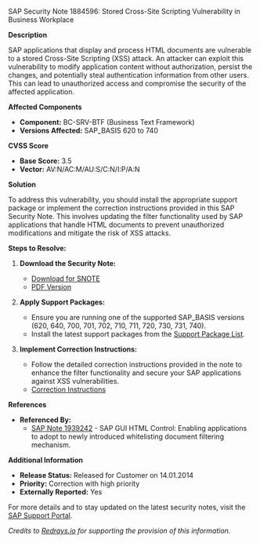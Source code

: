 SAP Security Note 1884596: Stored Cross-Site Scripting Vulnerability in Business Workplace

**Description**

SAP applications that display and process HTML documents are vulnerable to a stored Cross-Site Scripting (XSS) attack. An attacker can exploit this vulnerability to modify application content without authorization, persist the changes, and potentially steal authentication information from other users. This can lead to unauthorized access and compromise the security of the affected application.

**Affected Components**

- **Component:** BC-SRV-BTF (Business Text Framework)
- **Versions Affected:** SAP_BASIS 620 to 740

**CVSS Score**

- **Base Score:** 3.5
- **Vector:** AV:N/AC:M/AU:S/C:N/I:P/A:N

**Solution**

To address this vulnerability, you should install the appropriate support package or implement the correction instructions provided in this SAP Security Note. This involves updating the filter functionality used by SAP applications that handle HTML documents to prevent unauthorized modifications and mitigate the risk of XSS attacks.

**Steps to Resolve:**

1. **Download the Security Note:**
   - [Download for SNOTE](https://notesdownloads.sap.com/note/0040000011137642017)
   - [PDF Version](https://userapps.support.sap.com/sap/support/sfm/notes/print/0001884596?language=en-US&token=602DC44BB51C6000F76FB6E1779FCF9F)

2. **Apply Support Packages:**
   - Ensure you are running one of the supported SAP_BASIS versions (620, 640, 700, 701, 702, 710, 711, 720, 730, 731, 740).
   - Install the latest support packages from the [Support Package List](https://me.sap.com/supportpackage/SAPKB74005).

3. **Implement Correction Instructions:**
   - Follow the detailed correction instructions provided in the note to enhance the filter functionality and secure your SAP applications against XSS vulnerabilities.
   - [Correction Instructions](https://me.sap.com/corrins/0001884596/41)

**References**

- **Referenced By:**
  - [SAP Note 1939242](https://me.sap.com/notes/1939242) - SAP GUI HTML Control: Enabling applications to adopt to newly introduced whitelisting document filtering mechanism.

**Additional Information**

- **Release Status:** Released for Customer on 14.01.2014
- **Priority:** Correction with high priority
- **Externally Reported:** Yes

For more details and to stay updated on the latest security notes, visit the [SAP Support Portal](https://me.sap.com/).

*Credits to [Redrays.io](https://redrays.io) for supporting the provision of this information.*